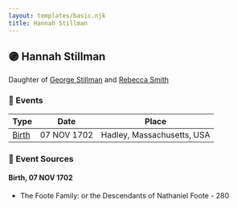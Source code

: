 ```yaml
---
layout: templates/basic.njk
title: Hannah Stillman
---
```

## 🟣 Hannah Stillman

Daughter of [George Stillman](/people/6/67040632) and [Rebecca Smith](/people/7/76162584)

### 📆 Events

Type | Date | Place
------ | ------ | ------
[Birth](#event-639453a5-6a13-4cf2-9d47-261374bbcca3) | 07 NOV 1702 | Hadley, Massachusetts, USA

### 📰 Event Sources

#### <a id="event-639453a5-6a13-4cf2-9d47-261374bbcca3"></a> Birth, 07 NOV 1702
* The Foote Family: or the Descendants of Nathaniel Foote  - 280